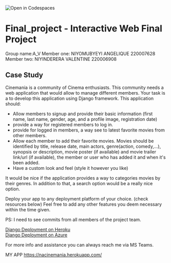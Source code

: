 ![Open in Codespaces](https://classroom.github.com/assets/open-in-codespaces-abfff4d4e15f9e1bd8274d9a39a0befe03a0632bb0f153d0ec72ff541cedbe34.svg)
# Final_project - Interactive Web Final Project

Group name:A_V
Member one: NIYOMUBYEYI ANGELIQUE 220007628
Member two: NIYINDERERA VALENTINE 220006908

## Case Study

Cinemania is a community of Cinema enthusiasts. This community needs a web application that would allow to manage different members. Your task is a to develop this application using Django framework.
This application should:
- Allow members to signup and provide their basic information (first name, last name, gender, age, and a profile image, registration date)
- provide a way for registered members to log in.
- provide for logged in members, a way see to latest favorite movies from other members.
- Allow each member to add their favorite movies. Movies should be identified by title, release date, main actors, genre(action, comedy,...), synopsis or description, movie poster (if available) and movie trailer link/url (if available), the member or user who has added it and when it's been added.
- Have a custom look and feel (style it however you like)

It would be nice if the application provides a way to categories movies by their genres. In addition to that, a search option would be a really nice option.<br>

Deploy your app to any deployment platform of your choice. (check resources below)
Feel free to add any other features you deem necessary within the time given.

PS: I need to see commits from all members of the project team.

[Django Deployment on Heroku](https://realpython.com/django-hosting-on-heroku/) <br>
[Django Deployment on Azure](https://docs.microsoft.com/en-us/shows/beginners-series-to-django/deploying-to-azure-23-of-24--beginners-series-to-django)

For more info and assistance you can always reach me via MS Teams.

MY APP https://nacinemania.herokuapp.com/
